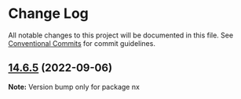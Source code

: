 # Change Log

All notable changes to this project will be documented in this file.
See [Conventional Commits](https://conventionalcommits.org) for commit guidelines.

## [14.6.5](https://github.com/nrwl/nx/compare/14.6.4...14.6.5) (2022-09-06)

**Note:** Version bump only for package nx
